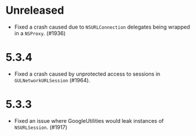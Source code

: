 # Unreleased

- Fixed a crash caused due to `NSURLConnection` delegates being wrapped in a
  `NSProxy`. (#1936)

# 5.3.4
- Fixed a crash caused by unprotected access to sessions in
  `GULNetworkURLSession` (#1964).

# 5.3.3
- Fixed an issue where GoogleUtilities would leak instances of `NSURLSession`.
  (#1917)
